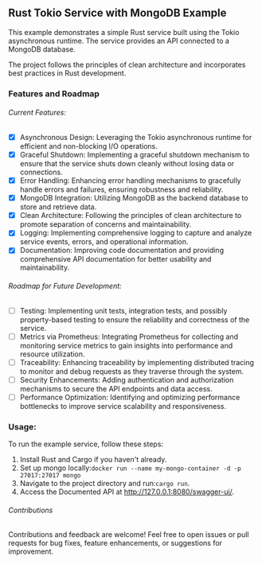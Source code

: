 ## Rust Tokio Service with MongoDB Example

This example demonstrates a simple Rust service built using the Tokio asynchronous runtime. The service provides an API
connected to a MongoDB database.

The project follows the principles of clean architecture and incorporates best practices in Rust development.

### Features and Roadmap

###### Current Features:

- [X] Asynchronous Design: Leveraging the Tokio asynchronous runtime for efficient and non-blocking I/O operations.
- [X] Graceful Shutdown: Implementing a graceful shutdown mechanism to ensure that the service shuts down cleanly
  without losing data or connections.
- [X] Error Handling: Enhancing error handling mechanisms to gracefully handle errors and failures, ensuring robustness
  and reliability.
- [X] MongoDB Integration: Utilizing MongoDB as the backend database to store and retrieve data.
- [X] Clean Architecture: Following the principles of clean architecture to promote separation of concerns and
  maintainability.
- [X] Logging: Implementing comprehensive logging to capture and analyze service events, errors, and operational
  information.
- [X] Documentation: Improving code documentation and providing comprehensive API documentation for better usability and
  maintainability.

###### Roadmap for Future Development:

- [ ] Testing: Implementing unit tests, integration tests, and possibly property-based testing to ensure the reliability
  and correctness of the service.
- [ ] Metrics via Prometheus: Integrating Prometheus for collecting and monitoring service metrics to gain insights into
  performance and resource utilization.
- [ ] Traceability: Enhancing traceability by implementing distributed tracing to monitor and debug requests as they
  traverse through the system.
- [ ] Security Enhancements: Adding authentication and authorization mechanisms to secure the API endpoints and data
  access.
- [ ] Performance Optimization: Identifying and optimizing performance bottlenecks to improve service scalability and
  responsiveness.

### Usage:

To run the example service, follow these steps:

1. Install Rust and Cargo if you haven't already.
2. Set up mongo locally:```docker run --name my-mongo-container -d -p 27017:27017 mongo```
3. Navigate to the project directory and run:```cargo run```.
4. Access the Documented API at http://127.0.0.1:8080/swagger-ui/.

###### Contributions

Contributions and feedback are welcome! Feel free to open issues or pull requests for bug fixes, feature enhancements,
or suggestions for improvement.
